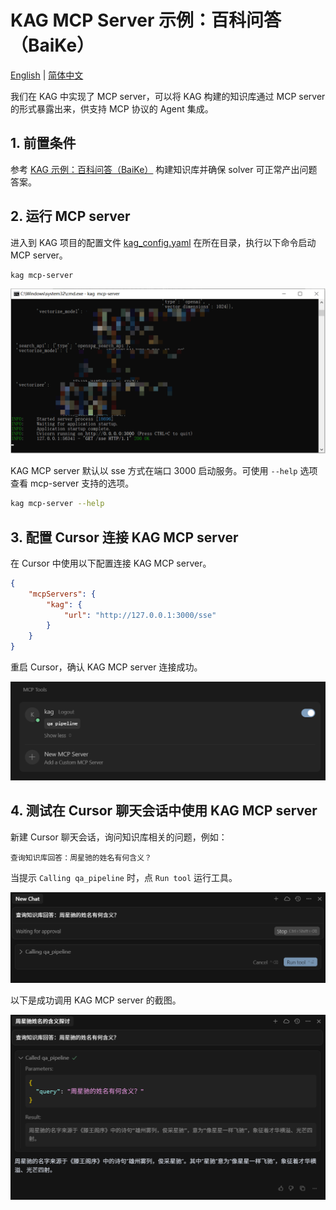 # KAG MCP Server 示例：百科问答（BaiKe）

[English](./mcp_server.md) |
[简体中文](./mcp_server_cn.md)

我们在 KAG 中实现了 MCP server，可以将 KAG 构建的知识库通过 MCP server 的形式暴露出来，供支持 MCP 协议的 Agent 集成。

## 1. 前置条件

参考 [KAG 示例：百科问答（BaiKe）](./README_cn.md) 构建知识库并确保 solver 可正常产出问题答案。

## 2. 运行 MCP server

进入到 KAG 项目的配置文件 [kag_config.yaml](./kag_config.yaml) 在所在目录，执行以下命令启动 MCP server。

```bash
kag mcp-server
```

![Launch KAG MCP server](/_static/images/examples/baike/kag-launch-mcp-server.png)

KAG MCP server 默认以 sse 方式在端口 3000 启动服务。可使用 ``--help`` 选项查看 mcp-server 支持的选项。

```bash
kag mcp-server --help
```

## 3. 配置 Cursor 连接 KAG MCP server

在 Cursor 中使用以下配置连接 KAG MCP server。

```json
{
    "mcpServers": {
        "kag": {
            "url": "http://127.0.0.1:3000/sse"
        } 
    }
}
```

重启 Cursor，确认 KAG MCP server 连接成功。

![Configure KAG MCP server in Cursor](/_static/images/examples/baike/kag-configure-in-cursor.png)

## 4. 测试在 Cursor 聊天会话中使用 KAG MCP server

新建 Cursor 聊天会话，询问知识库相关的问题，例如：

```text
查询知识库回答：周星驰的姓名有何含义？
```

当提示 ``Calling qa_pipeline`` 时，点 ``Run tool`` 运行工具。

![Approve KAG MCP server call](/_static/images/examples/baike/kag-mcp-server-call-approve.png)

以下是成功调用 KAG MCP server 的截图。

![KAG MCP server call succeeded](/_static/images/examples/baike/kag-mcp-server-call-succeed.png)

